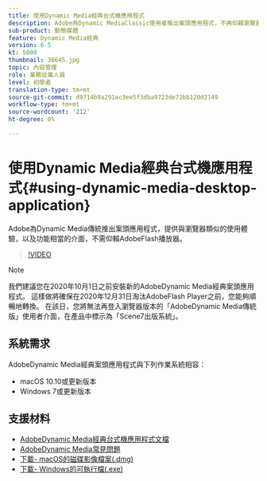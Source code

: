 ```yaml
---
title: 使用Dynamic Media經典台式機應用程式
description: Adobe為Dynamic MediaClassic使用者推出案頭應用程式，不再仰賴瀏覽器中的AdobeFlash技術。
sub-product: 動態媒體
feature: Dynamic Media經典
version: 6.5
kt: 5808
thumbnail: 36645.jpg
topic: 內容管理
role: 業務從業人員
level: 初學者
translation-type: tm+mt
source-git-commit: d9714b9a291ec3ee5f3dba9723de72bb120d2149
workflow-type: tm+mt
source-wordcount: '212'
ht-degree: 0%

---
```



# 使用Dynamic Media經典台式機應用程式{#using-dynamic-media-desktop-application}

Adobe為Dynamic Media傳統推出案頭應用程式，提供與瀏覽器類似的使用體驗，以及功能相當的介面，不需仰賴AdobeFlash播放器。

>[!VIDEO](https://video.tv.adobe.com/v/36645/?quality=12)

>[!NOTE]
>
> 我們建議您在2020年10月1日之前安裝新的AdobeDynamic Media經典案頭應用程式。 這樣做將確保在2020年12月31日淘汰AdobeFlash Player之前，您能夠順暢地轉換。 在該日，您將無法再登入瀏覽器版本的「AdobeDynamic Media傳統版」使用者介面，在產品中標示為「Scene7出版系統」。

## 系統需求

AdobeDynamic Media經典案頭應用程式與下列作業系統相容：

* macOS 10.10或更新版本
* Windows 7或更新版本

## 支援材料

* [AdobeDynamic Media經典台式機應用程式文檔](https://docs.adobe.com/content/help/en/dynamic-media-classic/using/intro/dynamic-media-classic-desktop-app.html)
* [AdobeDynamic Media常見問題](https://docs.adobe.com/content/help/en/dynamic-media-classic/using/new-ui-2020.html)
* [下載- macOS的磁碟影像檔案(.dmg)](http://download.macromedia.com/dynamic-media-classic/20.20.1/adobe-dynamic-media-classic-20.20.1.dmg)
* [下載- Windows的可執行檔(.exe)](http://download.macromedia.com/dynamic-media-classic/20.20.1/adobe-dynamic-media-classic-20.20.1.exe)
